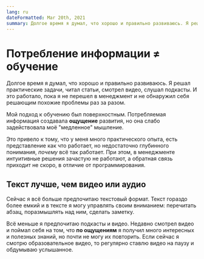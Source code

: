 ```yaml
---
lang: ru
dateFormatted: Mar 20th, 2021
summary: Долгое время я думал, что хорошо и правильно развиваюсь. Я решал практические задачи, читал статьи, смотрел видео, слушал подкасты. И это работало, пока я не перешел в менеджмент и не обнаружил себя решающим похожие проблемы раз за разом.
---
```


# Потребление информации ≠ обучение

Долгое время я думал, что хорошо и правильно развиваюсь.
Я решал практические задачи, читал статьи, смотрел видео, слушал подкасты.
И это работало, пока я не перешел в менеджмент и не обнаружил себя решающим похожие проблемы раз за разом.

Мой подход к обучению был поверхностным. Потребляемая информация создавала **ощущение** развития, но она слабо задействовала моё "медленное" мышление.

Это привело к тому, что у меня много практического опыта, есть представление как что работает, но недостаточно глубинного понимания, *почему* всё так работает. При этом, в менеджменте интуитивные решения зачастую не работают, а обратная связь приходит не скоро, в отличие от программирования.

## Текст лучше, чем видео или аудио

Сейчас я всё больше предпочитаю текстовый формат. Текст гораздо более емкий и в тексте я могу управлять своим вниманием: перечитать абзац, поразмышлять над ним, сделать заметку.

Всё меньше я предпочитаю подкасты и видео. Недавно смотрел видео и поймал себя на том, что **по ощущениям** я получил много интересных и полезных знаний, но почти не могу их повторить. Если сейчас я смотрю образовательное видео, то регулярно ставлю видео на паузу и обдумываю услышанное.

